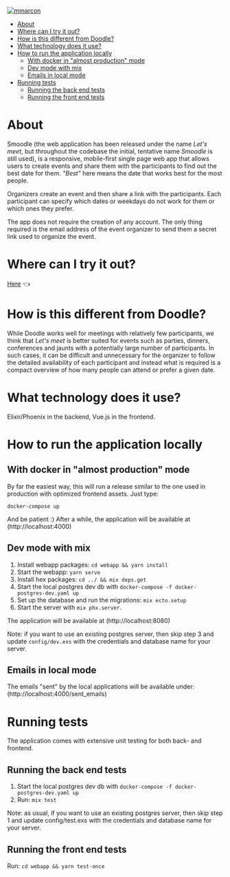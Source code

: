 [![mmarcon](https://circleci.com/gh/mmarcon/smoodle.svg?style=shield)](https://app.circleci.com/pipelines/github/maxmarcon/stockcast)

<!--ts-->
   * [About](#about)
   * [Where can I try it out?](#where-can-i-try-it-out)
   * [How is this different from Doodle?](#how-is-this-different-from-doodle)
   * [What technology does it use?](#what-technology-does-it-use)
   * [How to run the application locally](#how-to-run-the-application-locally)
      * [With docker in "almost production" mode](#with-docker-in-almost-production-mode)
      * [Dev mode with mix](#dev-mode-with-mix)
      * [Emails in local mode](#emails-in-local-mode)
   * [Running tests](#running-tests)
      * [Running the back end tests](#running-the-back-end-tests)
      * [Running the front end tests](#running-the-front-end-tests)

<!-- Added by: max, at: Fri Aug 28 11:09:58 CEST 2020 -->

<!--te-->

# About

Smoodle (the web application has been released under the name *Let's meet*, but throughout the codebase
the initial, tentative name *Smoodle* is still used),
is a responsive, mobile-first single page web app that allows users to create events and share them with
the participants to find out the best date for them. *"Best"* here means the date that works best for the
most people.

Organizers create an event and then share a link with the participants. Each participant can specify which
dates or weekdays do not work for them or which ones they prefer.

The app does not require the creation of any account. The only thing required is the email address of the
event organizer to send them a secret link used to organize the event.

# Where can I try it out?

[Here](https://go.lets-meet.app) 👈

# How is this different from Doodle?

While Doodle works well for meetings with relatively few participants, we think that *Let's meet* is better suited
for events such as parties, dinners, conferences and jaunts with a potentially large number of participants.
In such cases, it can be difficult and unnecessary for the organizer to follow the detailed availability of each participant and instead
what is required is a compact overview of how many people can attend or prefer a given date.

# What technology does it use?

Elixir/Phoenix in the backend, Vue.js in the frontend.

# How to run the application locally

## With docker in "almost production" mode

By far the easiest way, this will run a release similar to the one used in production with optimized
frontend assets. Just type:

```docker-compose up```

And be patient :) After a while, the application will be available at (http://localhost:4000)

## Dev mode with mix

1. Install webapp packages: `cd webapp && yarn install`
2. Start the webapp: `yarn serve`
3. Install hex packages: `cd ../ && mix deps.get`
4. Start the local postgres dev db with `docker-compose -f docker-postgres-dev.yaml up`
5. Set up the database and run the migrations: `mix ecto.setup`
6. Start the server with `mix phx.server`.

The application will be available at (http://localhost:8080)

Note: if you want to use an existing postgres server, then skip step 3 and update `config/dev.exs` with the credentials
and database name for your server.

## Emails in local mode

The emails "sent" by the local applications will be available under: (http://localhost:4000/sent_emails)

# Running tests

The application comes with extensive unit testing for both back- and frontend.

## Running the back end tests

1. Start the local postgres dev db with `docker-compose -f docker-postgres-dev.yaml up`
2. Run: `mix test`

Note: as usual, if you want to use an existing postgres server, then skip step 1 and update config/test.exs with the credentials and database name for your server.

## Running the front end tests

Run: `cd webapp && yarn test-once`
